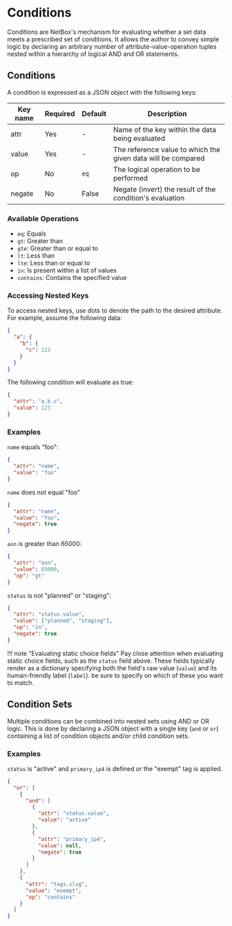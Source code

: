 # Conditions

Conditions are NetBox's mechanism for evaluating whether a set data meets a prescribed set of conditions. It allows the author to convey simple logic by declaring an arbitrary number of attribute-value-operation tuples nested within a hierarchy of logical AND and OR statements.

## Conditions

A condition is expressed as a JSON object with the following keys:

| Key name | Required | Default | Description |
|----------|----------|---------|-------------|
| attr     | Yes      | -       | Name of the key within the data being evaluated |
| value    | Yes      | -       | The reference value to which the given data will be compared |
| op       | No       | `eq`    | The logical operation to be performed |
| negate   | No       | False   | Negate (invert) the result of the condition's evaluation |

### Available Operations

* `eq`: Equals
* `gt`: Greater than
* `gte`: Greater than or equal to
* `lt`: Less than
* `lte`: Less than or equal to
* `in`: Is present within a list of values
* `contains`: Contains the specified value

### Accessing Nested Keys

To access nested keys, use dots to denote the path to the desired attribute. For example, assume the following data:

```json
{
  "a": {
    "b": {
      "c": 123
    }
  }
}
```

The following condition will evaluate as true:

```json
{
  "attr": "a.b.c",
  "value": 123
}
```

### Examples

`name` equals "foo":

```json
{
  "attr": "name",
  "value": "foo"
}
```

`name` does not equal "foo"

```json
{
  "attr": "name",
  "value": "foo",
  "negate": true
}
```

`asn` is greater than 65000:

```json
{
  "attr": "asn",
  "value": 65000,
  "op": "gt"
}
```

`status` is not "planned" or "staging":

```json
{
  "attr": "status.value",
  "value": ["planned", "staging"],
  "op": "in",
  "negate": true
}
```

!!! note "Evaluating static choice fields"
    Pay close attention when evaluating static choice fields, such as the `status` field above. These fields typically render as a dictionary specifying both the field's raw value (`value`) and its human-friendly label (`label`). be sure to specify on which of these you want to match.

## Condition Sets

Multiple conditions can be combined into nested sets using AND or OR logic. This is done by declaring a JSON object with a single key (`and` or `or`) containing a list of condition objects and/or child condition sets.

### Examples

`status` is "active" and `primary_ip4` is defined _or_ the "exempt" tag is applied.

```json
{
  "or": [
    {
      "and": [
        {
          "attr": "status.value",
          "value": "active"
        },
        {
          "attr": "primary_ip4",
          "value": null,
          "negate": true
        }
      ]
    },
    {
      "attr": "tags.slug",
      "value": "exempt",
      "op": "contains"
    }
  ]
}
```
